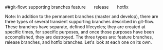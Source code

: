 ##git-flow: supporting branches
<span>feature</span> <!-- .element: class="fragment roll-in small" -->
&nbsp;&nbsp;&nbsp;&nbsp;&nbsp;
<span>release</span> <!-- .element: class="fragment roll-in small" -->
&nbsp;&nbsp;&nbsp;&nbsp;&nbsp;
<span>hotfix</span> <!-- .element: class="fragment roll-in small" -->

Note: In addition to the permanent branches (master and develop), there are three types of several transient supporting branches described in git-flow. These branches have separate, defined lifecycles; they are created at specific times, for specific purposes, and once those purposes have been accomplished, they are destroyed. The three types are: feature branches, release branches, and hotfix branches. Let's look at each one on its own.